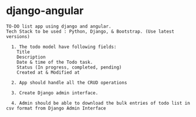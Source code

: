 # django-angular

    TO-DO list app using django and angular.
    Tech Stack to be used : Python, Django, & Bootstrap. (Use latest versions)

      1. The todo model have following fields:
        Title
        Description
        Date & time of the Todo task.
        Status (In progress, completed, pending)
        Created at & Modified at

      2. App should handle all the CRUD operations

      3. Create Django admin interface.

      4. Admin should be able to download the bulk entries of todo list in csv format from Django Admin Interface
